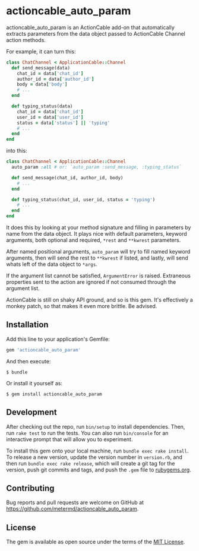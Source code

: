 # actioncable_auto_param

actioncable_auto_param is an ActionCable add-on that automatically extracts
parameters from the data object passed to ActionCable Channel action methods.

For example, it can turn this:

```ruby
class ChatChannel < ApplicationCable::Channel
  def send_message(data)
    chat_id = data['chat_id']
    author_id = data['author_id']
    body = data['body']
    # ...
  end

  def typing_status(data)
    chat_id = data['chat_id']
    user_id = data['user_id']
    status = data['status'] || 'typing'
    # ...
  end
end
```

into this:

```ruby
class ChatChannel < ApplicationCable::Channel
  auto_param :all # or: `auto_param :send_message, :typing_status`

  def send_message(chat_id, author_id, body)
    # ...
  end

  def typing_status(chat_id, user_id, status = 'typing')
    # ...
  end
end
```

It does this by looking at your method signature and filling in parameters by
name from the data object.  It plays nice with default parameters, keyword
arguments, both optional and required, `*rest` and `**kwrest` parameters.

After named positional arguments, `auto_param` will try to fill named keyword
arguments, then will send the rest to `**kwrest` if listed, and lastly, will
send whats left of the data object to `*args`.

If the argument list cannot be satisfied, `ArgumentError` is raised.  Extraneous
properties sent to the action are ignored if not consumed through the argument
list.

ActionCable is still on shaky API ground, and so is this gem.  It's effectively
a monkey patch, so that makes it even more brittle.  Be advised.


## Installation

Add this line to your application's Gemfile:

```ruby
gem 'actioncable_auto_param'
```

And then execute:

    $ bundle

Or install it yourself as:

    $ gem install actioncable_auto_param

## Development

After checking out the repo, run `bin/setup` to install dependencies. Then, run
`rake test` to run the tests. You can also run `bin/console` for an interactive
prompt that will allow you to experiment.

To install this gem onto your local machine, run `bundle exec rake install`. To
release a new version, update the version number in `version.rb`, and then run
`bundle exec rake release`, which will create a git tag for the version, push
git commits and tags, and push the `.gem` file to [rubygems.org](https://rubygems.org).

## Contributing

Bug reports and pull requests are welcome on GitHub at https://github.com/metermd/actioncable_auto_param.


## License

The gem is available as open source under the terms of the [MIT License](http://opensource.org/licenses/MIT).
